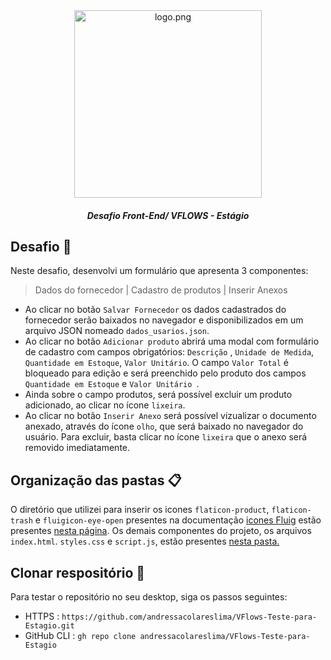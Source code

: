 <div align="center">
<img src="https://github.com/VFLOWS/Teste-Estagio/raw/main/.github/logo.png" alt="logo.png" width="300">
</div>

<h5 align="center">Desafio Front-End/ VFLOWS - Estágio</h5>

## Desafio 🚀
Neste desafio, desenvolvi um formulário que apresenta 3 componentes:
> Dados do fornecedor |
> Cadastro de produtos |
> Inserir Anexos
- Ao clicar no botão ```Salvar Fornecedor``` os dados cadastrados do fornecedor serão baixados no navegador e disponibilizados em um arquivo JSON nomeado ```dados_usarios.json```.
- Ao clicar no botão ``Adicionar produto`` abrirá uma modal com formulário de cadastro com campos obrigatórios: ``Descrição`` , ``Unidade de Medida``, ``Quantidade em Estoque``, ``Valor Unitário``. O campo ``Valor Total`` é bloqueado para edição e será preenchido pelo produto dos campos ``Quantidade em Estoque`` e ``Valor Unitário ``.
- Ainda sobre o campo produtos, será possível excluir um produto adicionado, ao clicar no ícone ``lixeira``.
- Ao clicar no botão ``Inserir Anexo`` será possível vizualizar o documento anexado, através do ícone ``olho``, que será baixado no navegador do usuário. Para excluir, basta clicar no ícone ``lixeira`` que o anexo será removido imediatamente.

## Organização das pastas 📋
O diretório que utilizei para inserir os icones ``flaticon-product``, ``flaticon-trash`` e ``fluigicon-eye-open`` presentes na documentação [icones Fluig](https://style.fluig.com/components.html#icons)
estão presentes [nesta página](https://github.com/andressacolareslima/VFlows-Teste-para-Estagio/tree/main/src/assents/index.html/img). Os demais componentes do projeto,
os arquivos ``index.html``. ``styles.css`` e ``script.js``, estão presentes [nesta pasta.](https://github.com/andressacolareslima/VFlows-Teste-para-Estagio/tree/main/src/assents/index.html)

## Clonar respositório 📎
Para testar o repositório no seu desktop, siga os passos seguintes:
- HTTPS : ``https://github.com/andressacolareslima/VFlows-Teste-para-Estagio.git``
- GitHub CLI : ``gh repo clone andressacolareslima/VFlows-Teste-para-Estagio``
